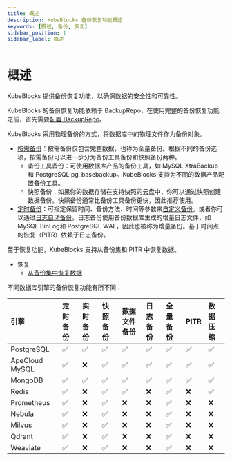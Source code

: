 ```yaml
---
title: 概述
description: KubeBlocks 备份恢复功能概述
keywords: [概述, 备份, 恢复]
sidebar_position: 1
sidebar_label: 概述
---
```


# 概述
KubeBlocks 提供备份恢复功能，以确保数据的安全性和可靠性。

KubeBlocks 的备份恢复功能依赖于 BackupRepo，在使用完整的备份恢复功能之前，首先需要[配置 BackupRepo](../backup-and-restore/backup/backup-repo.md)。

KubeBlocks 采用物理备份的方式，将数据库中的物理文件作为备份对象。

- [按需备份](../backup-and-restore/backup/on-demand-backup.md)：按需备份仅包含完整数据，也称为全量备份。根据不同的备份选项，按需备份可以进一步分为备份工具备份和快照备份两种。
  - 备份工具备份：可使用数据库产品的备份工具，如 MySQL XtraBackup 和 PostgreSQL pg_basebackup。KubeBlocks 支持为不同的数据产品配置备份工具。
  - 快照备份：如果你的数据存储在支持快照的云盘中，你可以通过快照创建数据备份。快照备份通常比备份工具备份更快，因此推荐使用。
- [定时备份](../backup-and-restore/backup/scheduled-backup.md)：可指定保留时间、备份方法、时间等参数来[自定义备份](../backup-and-restore/backup/scheduled-backup.md)。或者你可以通过[日志自动备份](../backup-and-restore/backup/scheduled-backup.md)。日志备份使用备份数据库生成的增量日志文件，如 MySQL BinLog和 PostgreSQL WAL，因此也被称为增量备份。基于时间点的恢复（PITR）依赖于日志备份。

至于恢复功能，KubeBlocks 支持从备份集和 PITR 中恢复数据。
- 恢复
  - [从备份集中恢复数据](../backup-and-restore/restore/restore-data-from-backup-set.md)

不同数据库引擎的备份恢复功能有所不同：

引擎         | 定时备份 | 实时备份  | 快照备份 | 数据文件备份 | 日志备份 | 全量备份 | PITR | 数据压缩 |
:-----         | :--------------- | :--------------- | :-------------- | :----------     | :--------- | :---------- | :--- | :--------------- |
PostgreSQL     | ✅               | ✅                | ✅              | ✅              | ✅         | ✅           | ✅   | ✅               |
ApeCloud MySQL | ✅               | ❌                | ✅              | ✅              | ✅         | ✅           | ✅   | ✅               |
MongoDB        | ✅               | ✅                | ✅              | ✅              | ✅         | ✅           | ✅   | ✅               |
Redis          | ✅               | ❌                | ✅              | ✅              | ❌         | ✅           | ❌   | ✅               |
Prometheus     | ✅               | ❌                | ✅              | ❌              | ❌         | ✅           | ❌   | ❌               |
Nebula         | ✅               | ❌                | ✅              | ❌              | ❌         | ✅           | ❌   | ❌               |
Milvus         | ✅               | ❌                | ✅              | ❌              | ❌         | ✅           | ❌   | ❌               |
Qdrant         | ✅               | ❌                | ✅              | ❌              | ❌         | ✅           | ❌   | ❌               |
Weaviate       | ✅               | ❌                | ✅              | ❌              | ❌         | ✅           | ❌   | ❌               |

